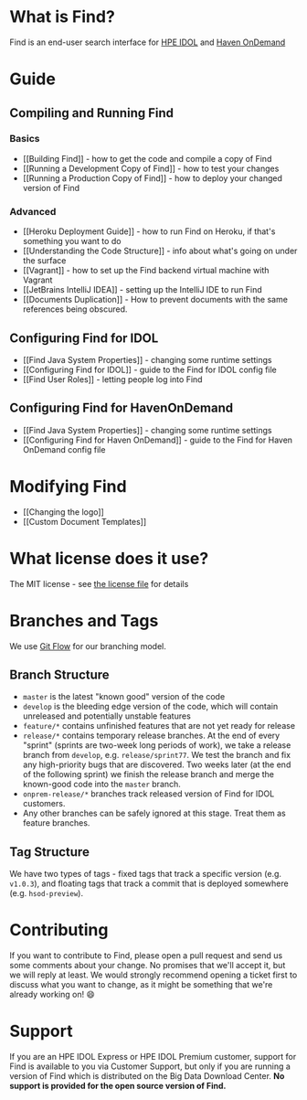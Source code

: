 # What is Find?

Find is an end-user search interface for [HPE IDOL](http://www8.hp.com/uk/en/software-solutions/information-data-analytics-idol/index.html) and [Haven OnDemand](https://www.havenondemand.com)

# Guide

## Compiling and Running Find

### Basics

- [[Building Find]] - how to get the code and compile a copy of Find
- [[Running a Development Copy of Find]] - how to test your changes
- [[Running a Production Copy of Find]] - how to deploy your changed version of Find

### Advanced
- [[Heroku Deployment Guide]] - how to run Find on Heroku, if that's something you want to do
- [[Understanding the Code Structure]] - info about what's going on under the surface
- [[Vagrant]] - how to set up the Find backend virtual machine with Vagrant
- [[JetBrains IntelliJ IDEA]] - setting up the IntelliJ IDE to run Find
- [[Documents Duplication]] - How to prevent documents with the same references being obscured.

## Configuring Find for IDOL

- [[Find Java System Properties]] - changing some runtime settings
- [[Configuring Find for IDOL]] - guide to the Find for IDOL config file
- [[Find User Roles]] - letting people log into Find

## Configuring Find for HavenOnDemand

- [[Find Java System Properties]] - changing some runtime settings
- [[Configuring Find for Haven OnDemand]] - guide to the Find for Haven OnDemand config file

# Modifying Find

- [[Changing the logo]]
- [[Custom Document Templates]]

# What license does it use?

The MIT license - see [the license file](https://github.com/hpe-idol/find/blob/master/LICENSE) for details

# Branches and Tags

We use [Git Flow](http://nvie.com/posts/a-successful-git-branching-model/) for our branching model.

## Branch Structure
- `master` is the latest "known good" version of the code
- `develop` is the bleeding edge version of the code, which will contain unreleased and potentially unstable features
- `feature/*` contains unfinished features that are not yet ready for release
- `release/*` contains temporary release branches.  At the end of every "sprint" (sprints are two-week long periods of work), we take a release branch from `develop`, e.g. `release/sprint77`.  We test the branch and fix any high-priority bugs that are discovered.  Two weeks later (at the end of the following sprint) we finish the release branch and merge the known-good code into the `master` branch.
- `onprem-release/*` branches track released version of Find for IDOL customers.
- Any other branches can be safely ignored at this stage.  Treat them as feature branches.

## Tag Structure
We have two types of tags - fixed tags that track a specific version (e.g. `v1.0.3`), and floating tags that track a commit that is deployed somewhere (e.g. `hsod-preview`).

# Contributing
If you want to contribute to Find, please open a pull request and send us some comments about your change.  No promises that we'll accept it, but we will reply at least.  We would strongly recommend opening a ticket first to discuss what you want to change, as it might be something that we're already working on! :smile: 

# Support
If you are an HPE IDOL Express or HPE IDOL Premium customer, support for Find is available to you via Customer Support, but only if you are running a version of Find which is distributed on the Big Data Download Center.  **No support is provided for the open source version of Find.**